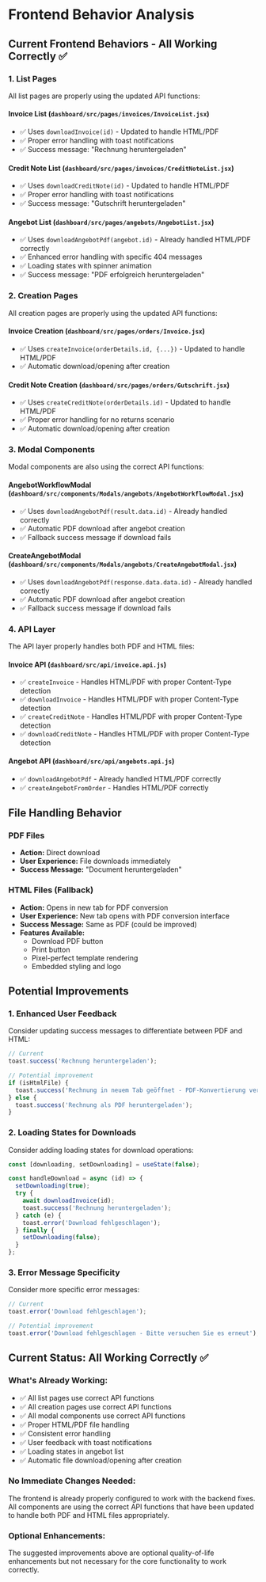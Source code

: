# Frontend Behavior Analysis

## Current Frontend Behaviors - All Working Correctly ✅

### 1. List Pages
All list pages are properly using the updated API functions:

#### **Invoice List** (`dashboard/src/pages/invoices/InvoiceList.jsx`)
- ✅ Uses `downloadInvoice(id)` - Updated to handle HTML/PDF
- ✅ Proper error handling with toast notifications
- ✅ Success message: "Rechnung heruntergeladen"

#### **Credit Note List** (`dashboard/src/pages/invoices/CreditNoteList.jsx`)
- ✅ Uses `downloadCreditNote(id)` - Updated to handle HTML/PDF
- ✅ Proper error handling with toast notifications
- ✅ Success message: "Gutschrift heruntergeladen"

#### **Angebot List** (`dashboard/src/pages/angebots/AngebotList.jsx`)
- ✅ Uses `downloadAngebotPdf(angebot.id)` - Already handled HTML/PDF correctly
- ✅ Enhanced error handling with specific 404 messages
- ✅ Loading states with spinner animation
- ✅ Success message: "PDF erfolgreich heruntergeladen"

### 2. Creation Pages
All creation pages are properly using the updated API functions:

#### **Invoice Creation** (`dashboard/src/pages/orders/Invoice.jsx`)
- ✅ Uses `createInvoice(orderDetails.id, {...})` - Updated to handle HTML/PDF
- ✅ Automatic download/opening after creation

#### **Credit Note Creation** (`dashboard/src/pages/orders/Gutschrift.jsx`)
- ✅ Uses `createCreditNote(orderDetails.id)` - Updated to handle HTML/PDF
- ✅ Proper error handling for no returns scenario
- ✅ Automatic download/opening after creation

### 3. Modal Components
Modal components are also using the correct API functions:

#### **AngebotWorkflowModal** (`dashboard/src/components/Modals/angebots/AngebotWorkflowModal.jsx`)
- ✅ Uses `downloadAngebotPdf(result.data.id)` - Already handled correctly
- ✅ Automatic PDF download after angebot creation
- ✅ Fallback success message if download fails

#### **CreateAngebotModal** (`dashboard/src/components/Modals/angebots/CreateAngebotModal.jsx`)
- ✅ Uses `downloadAngebotPdf(response.data.data.id)` - Already handled correctly
- ✅ Automatic PDF download after angebot creation
- ✅ Fallback success message if download fails

### 4. API Layer
The API layer properly handles both PDF and HTML files:

#### **Invoice API** (`dashboard/src/api/invoice.api.js`)
- ✅ `createInvoice` - Handles HTML/PDF with proper Content-Type detection
- ✅ `downloadInvoice` - Handles HTML/PDF with proper Content-Type detection
- ✅ `createCreditNote` - Handles HTML/PDF with proper Content-Type detection
- ✅ `downloadCreditNote` - Handles HTML/PDF with proper Content-Type detection

#### **Angebot API** (`dashboard/src/api/angebots.api.js`)
- ✅ `downloadAngebotPdf` - Already handled HTML/PDF correctly
- ✅ `createAngebotFromOrder` - Handles HTML/PDF correctly

## File Handling Behavior

### PDF Files
- **Action:** Direct download
- **User Experience:** File downloads immediately
- **Success Message:** "Document heruntergeladen"

### HTML Files (Fallback)
- **Action:** Opens in new tab for PDF conversion
- **User Experience:** New tab opens with PDF conversion interface
- **Success Message:** Same as PDF (could be improved)
- **Features Available:**
  - Download PDF button
  - Print button
  - Pixel-perfect template rendering
  - Embedded styling and logo

## Potential Improvements

### 1. Enhanced User Feedback
Consider updating success messages to differentiate between PDF and HTML:

```javascript
// Current
toast.success('Rechnung heruntergeladen');

// Potential improvement
if (isHtmlFile) {
  toast.success('Rechnung in neuem Tab geöffnet - PDF-Konvertierung verfügbar');
} else {
  toast.success('Rechnung als PDF heruntergeladen');
}
```

### 2. Loading States for Downloads
Consider adding loading states for download operations:

```javascript
const [downloading, setDownloading] = useState(false);

const handleDownload = async (id) => {
  setDownloading(true);
  try {
    await downloadInvoice(id);
    toast.success('Rechnung heruntergeladen');
  } catch (e) {
    toast.error('Download fehlgeschlagen');
  } finally {
    setDownloading(false);
  }
};
```

### 3. Error Message Specificity
Consider more specific error messages:

```javascript
// Current
toast.error('Download fehlgeschlagen');

// Potential improvement
toast.error('Download fehlgeschlagen - Bitte versuchen Sie es erneut');
```

## Current Status: All Working Correctly ✅

### What's Already Working:
- ✅ All list pages use correct API functions
- ✅ All creation pages use correct API functions
- ✅ All modal components use correct API functions
- ✅ Proper HTML/PDF file handling
- ✅ Consistent error handling
- ✅ User feedback with toast notifications
- ✅ Loading states in angebot list
- ✅ Automatic file download/opening after creation

### No Immediate Changes Needed:
The frontend is already properly configured to work with the backend fixes. All components are using the correct API functions that have been updated to handle both PDF and HTML files appropriately.

### Optional Enhancements:
The suggested improvements above are optional quality-of-life enhancements but not necessary for the core functionality to work correctly.
